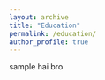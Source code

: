```yaml
---
layout: archive
title: "Education"
permalink: /education/
author_profile: true
---
```


sample hai bro
